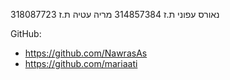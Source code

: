 נאורס עפוני ת.ז 314857384
מריה עטיה ת.ז 318087723 

GitHub:  
- https://github.com/NawrasAs  
- https://github.com/mariaati 
